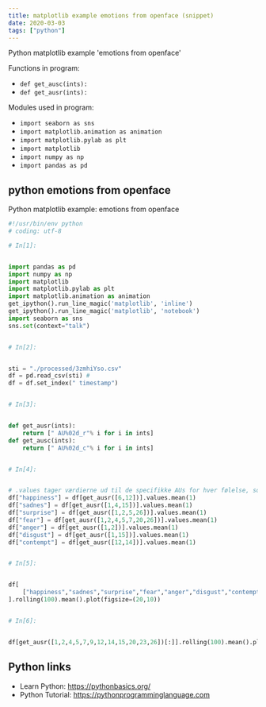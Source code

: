 ```yaml
---
title: matplotlib example emotions from openface (snippet)
date: 2020-03-03
tags: ["python"]
---
```

Python matplotlib example 'emotions from openface'

Functions in program: 
* `def get_ausc(ints):`
* `def get_ausr(ints):`

Modules used in program: 
* `import seaborn as sns`
* `import matplotlib.animation as animation`
* `import matplotlib.pylab as plt`
* `import matplotlib`
* `import numpy as np`
* `import pandas as pd`

## python emotions from openface

Python matplotlib example: emotions from openface

```python
#!/usr/bin/env python
# coding: utf-8

# In[1]:


import pandas as pd
import numpy as np
import matplotlib
import matplotlib.pylab as plt
import matplotlib.animation as animation
get_ipython().run_line_magic('matplotlib', 'inline')
get_ipython().run_line_magic('matplotlib', 'notebook')
import seaborn as sns
sns.set(context="talk")


# In[2]:


sti = "./processed/3zmhiYso.csv"
df = pd.read_csv(sti) #
df = df.set_index(" timestamp")


# In[3]:


def get_ausr(ints):
    return [" AU%02d_r"% i for i in ints] 
def get_ausc(ints):
    return [" AU%02d_c"% i for i in ints]


# In[4]:


# .values tager værdierne ud til de specifikke AUs for hver følelse, som dereter bliver summereret rækkevis.
df["happiness"] = df[get_ausr([6,12])].values.mean(1)
df["sadnes"] = df[get_ausr([1,4,15])].values.mean(1)
df["surprise"] = df[get_ausr([1,2,5,26])].values.mean(1)
df["fear"] = df[get_ausr([1,2,4,5,7,20,26])].values.mean(1)
df["anger"] = df[get_ausr([1,2])].values.mean(1)
df["disgust"] = df[get_ausr([1,15])].values.mean(1)
df["contempt"] = df[get_ausr([12,14])].values.mean(1)


# In[5]:


df[
    ["happiness","sadnes","surprise","fear","anger","disgust","contempt"]
].rolling(100).mean().plot(figsize=(20,10))


# In[6]:


df[get_ausr([1,2,4,5,7,9,12,14,15,20,23,26])[:]].rolling(100).mean().plot(figsize=(20,10))


```

## Python links

- Learn Python: https://pythonbasics.org/
- Python Tutorial: https://pythonprogramminglanguage.com
